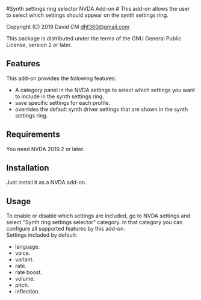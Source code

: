#Synth settings ring selector NVDA Add-on #
This add-on allows the user to select which     settings should appear on the synth settings ring.

Copyright (C) 2019 David CM <dhf360@gmail.com>

This package is distributed under the terms of the GNU General Public License, version 2 or later.

## Features
  This add-on provides the following features:

* A category panel in the NVDA settings to select which settings you want to include in the synth settings ring.
* save specific settings for each profile.
* overrides the default synth driver settings that are shown in the synth settings ring.

## Requirements
  You need NVDA 2019.2 or later.

## Installation
  Just install it as a NVDA add-on.

## Usage
  To enable or disable which settings are included, go to NVDA settings and select "Synth ring settings selector" category. In that category you can configure all  supported features by this add-on.  
  Settings included by default:

* language.
* voice.
* variant.
* rate.
* rate boost.
* volume.
* pitch.
* inflection.